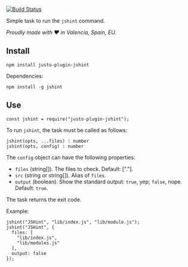 [![Build Status](https://travis-ci.org/justojsp/justo-plugin-jshint.svg)](https://travis-ci.org/justojsp/justo-plugin-jshint)

Simple task to run the `jshint` command.

*Proudly made with ♥ in Valencia, Spain, EU.*

## Install

```
npm install justo-plugin-jshint
```

Dependencies:

```
npm install -g jshint
```

## Use

```
const jshint = require("justo-plugin-jshint");
```

To run `jshint`, the task must be called as follows:

```
jshint(opts, ...files) : number
jshint(opts, config) : number
```

The `config` object can have the following properties:

- `files` (string[]). The files to check. Default: ["."].
- `src` (string or string[]). Alias of `files`.
- `output` (boolean). Show the standard output: `true`, yep; `false`, nope. Default: `true`.

The task returns the exit code.

Example:

```
jshint("JSHint", "lib/index.js", "lib/module.js");
jshint("JSHint", {
  files: [
    "lib/index.js",
    "lib/modules.js"
  ],
  output: false
});
```
